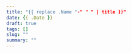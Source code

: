 ```yaml
---
title: "{{ replace .Name "-" " " | title }}"
date: {{ .Date }}
draft: true
tags: []
slug: ""
summary: ""
---
```


